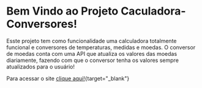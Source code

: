 # Bem Vindo ao Projeto Caculadora-Conversores!

Esste projeto tem como funcionalidade uma calculadora totalmente funcional e conversores de temperaturas, medidas e moedas. O conversor de moedas conta com uma API que atualiza os valores das moedas diariamente, fazendo com que o conversor tenha os valores sempre atualizados para o usuário!

Para acessar o site [clique aqui!](https://calculadora-conversores.netlify.app/){target="_blank"}
